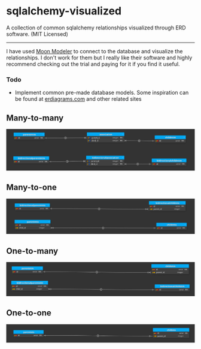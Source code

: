 # sqlalchemy-visualized

A collection of common sqlalchemy relationships visualized through ERD software. (MIT Licensed)

---



I have used [Moon Modeler](https://www.datensen.com/data-modeling/moon-modeler-for-databases.html) to connect to the database and visualize the relationships.
I don't work for them but I really like their software and highly recommend checking out the trial and paying for it if you find it useful.

### Todo
- Implement common pre-made database models. Some inspiration can be found at [erdiagrams.com](http://erdiagrams.com/erdiagrams1.html) and other related sites


## Many-to-many

<img src="./models/many_to_many/visual.png" />



## Many-to-one

<img src="./models/many_to_one/visual.png" />



## One-to-many

<img src="./models/one_to_many/visual.png" />



## One-to-one

<img src="./models/one_to_one/visual.png" />


